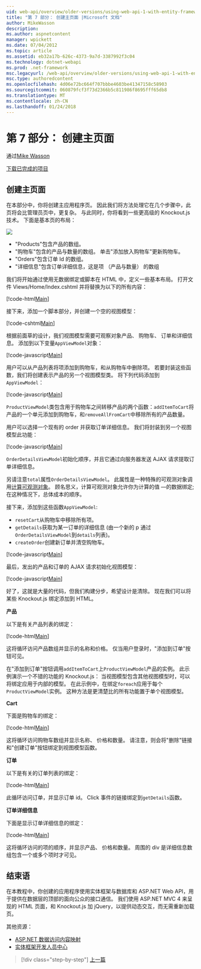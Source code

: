 ```yaml
---
uid: web-api/overview/older-versions/using-web-api-1-with-entity-framework-5/using-web-api-with-entity-framework-part-7
title: "第 7 部分： 创建主页面 |Microsoft 文档"
author: MikeWasson
description: 
ms.author: aspnetcontent
manager: wpickett
ms.date: 07/04/2012
ms.topic: article
ms.assetid: eb32a17b-626c-4373-9a7d-3387992f3c04
ms.technology: dotnet-webapi
ms.prod: .net-framework
msc.legacyurl: /web-api/overview/older-versions/using-web-api-1-with-entity-framework-5/using-web-api-with-entity-framework-part-7
msc.type: authoredcontent
ms.openlocfilehash: 4d06e72bc664f707bbbe4603be41347158c58903
ms.sourcegitcommit: 060879fcf3f73d2366b5c811986f8695fff65db8
ms.translationtype: MT
ms.contentlocale: zh-CN
ms.lasthandoff: 01/24/2018
---
```

<a name="part-7-creating-the-main-page"></a>第 7 部分： 创建主页面
====================
通过[Mike Wasson](https://github.com/MikeWasson)

[下载已完成的项目](http://code.msdn.microsoft.com/ASP-NET-Web-API-with-afa30545)

## <a name="creating-the-main-page"></a>创建主页面

在本部分中，你将创建主应用程序页。 因此我们将方法处理它在几个步骤中，此页将会比管理员页中，更复杂。 与此同时，你将看到一些更高级的 Knockout.js 技术。 下面是基本页的布局：

![](using-web-api-with-entity-framework-part-7/_static/image1.png)

- "Products"包含产品的数组。
- "购物车"包含的产品与数量的数组。 单击"添加放入购物车"更新购物车。
- "Orders"包含订单 Id 的数组。
- "详细信息"包含订单详细信息，这是项 （产品与数量） 的数组

我们将开始通过使用无数据绑定或脚本在 HTML 中，定义一些基本布局。 打开文件 Views/Home/Index.cshtml 并将替换为以下的所有内容：

[!code-html[Main](using-web-api-with-entity-framework-part-7/samples/sample1.html)]

接下来，添加一个脚本部分，并创建一个空的视图模型：

[!code-cshtml[Main](using-web-api-with-entity-framework-part-7/samples/sample2.cshtml)]

根据前面草的设计，我们视图模型需要可观察对象产品、 购物车、 订单和详细信息。 添加到以下变量`AppViewModel`对象：

[!code-javascript[Main](using-web-api-with-entity-framework-part-7/samples/sample3.js)]

用户可以从产品列表将项添加到购物车，和从购物车中删除项。 若要封装这些函数，我们将创建表示产品的另一个视图模型类。 将下列代码添加到 `AppViewModel`：

[!code-javascript[Main](using-web-api-with-entity-framework-part-7/samples/sample4.js?highlight=4)]

`ProductViewModel`类包含用于购物车之间转移产品的两个函数：`addItemToCart`将产品的一个单元添加到购物车，和`removeAllFromCart`中移除所有的产品数量。

用户可以选择一个现有的 order 并获取订单详细信息。 我们将封装到另一个视图模型此功能：

[!code-javascript[Main](using-web-api-with-entity-framework-part-7/samples/sample5.js?highlight=4)]

`OrderDetailsViewModel`初始化顺序，并且它通过向服务器发送 AJAX 请求提取订单详细信息。

另请注意`total`属性`OrderDetailsViewModel`。 此属性是一种特殊的可观测对象调用[计算可观测对象](http://knockoutjs.com/documentation/computedObservables.html)。 顾名思义，计算可观测对象允许你为计算的值 &#8212;的数据绑定; 在这种情况下，总体成本的顺序。

接下来，添加到这些函数`AppViewModel`:

- `resetCart`从购物车中移除所有项。
- `getDetails`获取为某一订单的详细信息 (由一个新的 p 通过`OrderDetailsViewModel`到`details`列表)。
- `createOrder`创建新订单并清空购物车。


[!code-javascript[Main](using-web-api-with-entity-framework-part-7/samples/sample6.js?highlight=4)]

最后，发出的产品和订单的 AJAX 请求初始化视图模型：

[!code-javascript[Main](using-web-api-with-entity-framework-part-7/samples/sample7.js)]

好了，这就是大量的代码，但我们构建分步，希望设计是清除。 现在我们可以将某些 Knockout.js 绑定添加到 HTML。

**产品**

以下是有关产品列表的绑定：

[!code-html[Main](using-web-api-with-entity-framework-part-7/samples/sample8.html)]

这将循环访问产品数组并显示的名称和价格。 仅当用户登录时，"添加到订单"按钮可见。

在"添加到订单"按钮调用`addItemToCart`上`ProductViewModel`产品的实例。 此示例演示一个不错的功能的 Knockout.js： 当视图模型包含其他视图模型时，可以将绑定应用于内部的模型。 在此示例中，在绑定`foreach`应用于每个`ProductViewModel`实例。 这种方法是更清楚比的所有功能置于单个视图模型。

**Cart**

下面是购物车的绑定：

[!code-html[Main](using-web-api-with-entity-framework-part-7/samples/sample9.html)]

这将循环访问购物车数组并显示名称、 价格和数量。 请注意，则会将"删除"链接和"创建订单"按钮绑定到视图模型函数。

**订单**

以下是有关的订单列表的绑定：

[!code-html[Main](using-web-api-with-entity-framework-part-7/samples/sample10.html)]

此循环访问订单，并显示订单 id。 Click 事件的链接绑定到`getDetails`函数。

**订单详细信息**

下面是显示订单详细信息的绑定：

[!code-html[Main](using-web-api-with-entity-framework-part-7/samples/sample11.html)]

这将循环访问的项的顺序，并显示产品、 价格和数量。 周围的 div 是详细信息数组包含一个或多个项时才可见。

## <a name="conclusion"></a>结束语

在本教程中，你创建的应用程序使用实体框架与数据库和 ASP.NET Web API，用于提供在数据层的顶部的面向公众的接口通信。 我们使用 ASP.NET MVC 4 来呈现的 HTML 页面，和 Knockout.js 加 jQuery，以提供动态交互，而无需重新加载页。

其他资源：

- [ASP.NET 数据访问内容映射](https://msdn.microsoft.com/library/6759sth4.aspx)
- [实体框架开发人员中心](https://msdn.microsoft.com/data/ef)

>[!div class="step-by-step"]
[上一篇](using-web-api-with-entity-framework-part-6.md)
